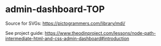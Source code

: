 # admin-dashboard-TOP

Source for SVGs: https://pictogrammers.com/library/mdi/

See project guide: https://www.theodinproject.com/lessons/node-path-intermediate-html-and-css-admin-dashboard#introduction
